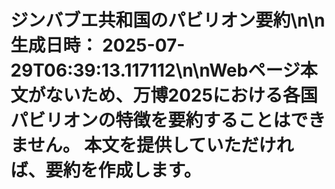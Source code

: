 # ジンバブエ共和国のパビリオン要約\n\n**生成日時：** 2025-07-29T06:39:13.117112\n\nWebページ本文がないため、万博2025における各国パビリオンの特徴を要約することはできません。  本文を提供していただければ、要約を作成します。